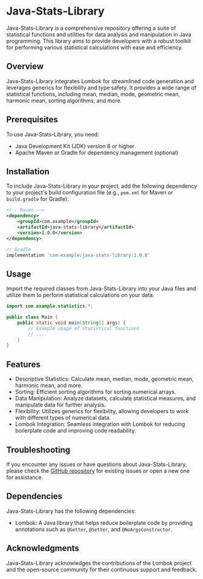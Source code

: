 # Java-Stats-Library

Java-Stats-Library is a comprehensive repository offering a suite of statistical functions and utilities for data analysis and manipulation in Java programming. This library aims to provide developers with a robust toolkit for performing various statistical calculations with ease and efficiency.

## Overview

Java-Stats-Library integrates Lombok for streamlined code generation and leverages generics for flexibility and type safety. It provides a wide range of statistical functions, including mean, median, mode, geometric mean, harmonic mean, sorting algorithms, and more.

## Prerequisites

To use Java-Stats-Library, you need:
- Java Development Kit (JDK) version 8 or higher
- Apache Maven or Gradle for dependency management (optional)

## Installation

To include Java-Stats-Library in your project, add the following dependency to your project's build configuration file (e.g., `pom.xml` for Maven or `build.gradle` for Gradle):

```xml
<!-- Maven -->
<dependency>
    <groupId>com.example</groupId>
    <artifactId>java-stats-library</artifactId>
    <version>1.0.0</version>
</dependency>
```

```groovy
// Gradle
implementation 'com.example:java-stats-library:1.0.0'
```

## Usage

Import the required classes from Java-Stats-Library into your Java files and utilize them to perform statistical calculations on your data.

```java
import com.example.statistics.*;

public class Main {
    public static void main(String[] args) {
        // Example usage of statistical functions
        // ...
    }
}
```

## Features

- Descriptive Statistics: Calculate mean, median, mode, geometric mean, harmonic mean, and more.
- Sorting: Efficient sorting algorithms for sorting numerical arrays.
- Data Manipulation: Analyze datasets, calculate statistical measures, and manipulate data for further analysis.
- Flexibility: Utilizes generics for flexibility, allowing developers to work with different types of numerical data.
- Lombok Integration: Seamless integration with Lombok for reducing boilerplate code and improving code readability.

## Troubleshooting

If you encounter any issues or have questions about Java-Stats-Library, please check the [GitHub repository](https://github.com/example/java-stats-library) for existing issues or open a new one for assistance.

## Dependencies

Java-Stats-Library has the following dependencies:
- Lombok: A Java library that helps reduce boilerplate code by providing annotations such as `@Getter`, `@Setter`, and `@NoArgsConstructor`.

## Acknowledgments

Java-Stats-Library acknowledges the contributions of the Lombok project and the open-source community for their continuous support and feedback.
